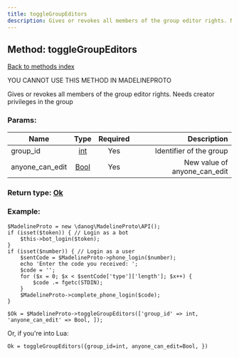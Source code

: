 ```yaml
---
title: toggleGroupEditors
description: Gives or revokes all members of the group editor rights. Needs creator privileges in the group
---
```

## Method: toggleGroupEditors  
[Back to methods index](index.md)


YOU CANNOT USE THIS METHOD IN MADELINEPROTO


Gives or revokes all members of the group editor rights. Needs creator privileges in the group

### Params:

| Name     |    Type       | Required | Description |
|----------|:-------------:|:--------:|------------:|
|group\_id|[int](../types/int.md) | Yes|Identifier of the group|
|anyone\_can\_edit|[Bool](../types/Bool.md) | Yes|New value of anyone_can_edit|


### Return type: [Ok](../types/Ok.md)

### Example:


```
$MadelineProto = new \danog\MadelineProto\API();
if (isset($token)) { // Login as a bot
    $this->bot_login($token);
}
if (isset($number)) { // Login as a user
    $sentCode = $MadelineProto->phone_login($number);
    echo 'Enter the code you received: ';
    $code = '';
    for ($x = 0; $x < $sentCode['type']['length']; $x++) {
        $code .= fgetc(STDIN);
    }
    $MadelineProto->complete_phone_login($code);
}

$Ok = $MadelineProto->toggleGroupEditors(['group_id' => int, 'anyone_can_edit' => Bool, ]);
```

Or, if you're into Lua:

```
Ok = toggleGroupEditors({group_id=int, anyone_can_edit=Bool, })
```

